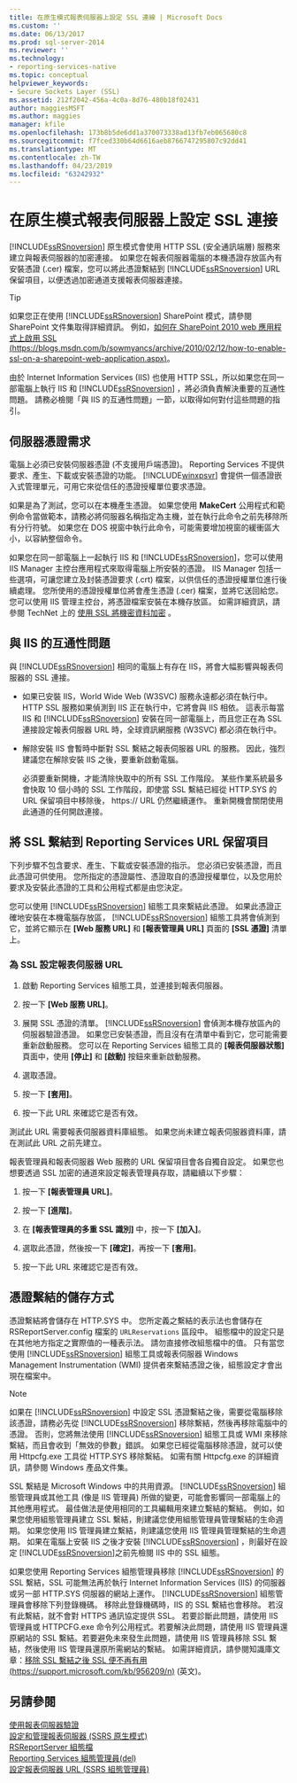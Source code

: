 ```yaml
---
title: 在原生模式報表伺服器上設定 SSL 連線 | Microsoft Docs
ms.custom: ''
ms.date: 06/13/2017
ms.prod: sql-server-2014
ms.reviewer: ''
ms.technology:
- reporting-services-native
ms.topic: conceptual
helpviewer_keywords:
- Secure Sockets Layer (SSL)
ms.assetid: 212f2042-456a-4c0a-8d76-480b18f02431
author: maggiesMSFT
ms.author: maggies
manager: kfile
ms.openlocfilehash: 173b8b5de6dd1a370073338ad13fb7eb065680c8
ms.sourcegitcommit: f7fced330b64d6616aeb8766747295807c92dd41
ms.translationtype: MT
ms.contentlocale: zh-TW
ms.lasthandoff: 04/23/2019
ms.locfileid: "63242932"
---
```

# <a name="configure-ssl-connections-on-a-native-mode-report-server"></a>在原生模式報表伺服器上設定 SSL 連接
  [!INCLUDE[ssRSnoversion](../../includes/ssrsnoversion-md.md)] 原生模式會使用 HTTP SSL (安全通訊端層) 服務來建立與報表伺服器的加密連接。 如果您在報表伺服器電腦的本機憑證存放區內有安裝憑證 (.cer) 檔案，您可以將此憑證繫結到 [!INCLUDE[ssRSnoversion](../../includes/ssrsnoversion-md.md)] URL 保留項目，以便透過加密通道支援報表伺服器連接。  
  
> [!TIP]  
>  如果您正在使用 [!INCLUDE[ssRSnoversion](../../includes/ssrsnoversion-md.md)] SharePoint 模式，請參閱 SharePoint 文件集取得詳細資訊。 例如，[如何在 SharePoint 2010 web 應用程式上啟用 SSL (https://blogs.msdn.com/b/sowmyancs/archive/2010/02/12/how-to-enable-ssl-on-a-sharepoint-web-application.aspx)](https://blogs.msdn.com/b/sowmyancs/archive/2010/02/12/how-to-enable-ssl-on-a-sharepoint-web-application.aspx)。  
  
 由於 Internet Information Services (IIS) 也使用 HTTP SSL，所以如果您在同一部電腦上執行 IIS 和 [!INCLUDE[ssRSnoversion](../../includes/ssrsnoversion-md.md)] ，將必須負責解決重要的互通性問題。 請務必檢閱「與 IIS 的互通性問題」一節，以取得如何對付這些問題的指引。  
  
## <a name="server-certificate-requirements"></a>伺服器憑證需求  
 電腦上必須已安裝伺服器憑證 (不支援用戶端憑證)。 Reporting Services 不提供要求、產生、下載或安裝憑證的功能。 [!INCLUDE[winxpsvr](../../includes/winxpsvr-md.md)] 會提供一個憑證嵌入式管理單元，可用它來從信任的憑證授權單位要求憑證。  
  
 如果是為了測試，您可以在本機產生憑證。 如果您使用 **MakeCert** 公用程式和範例命令當做範本，請務必將伺服器名稱指定為主機，並在執行此命令之前先移除所有分行符號。 如果您在 DOS 視窗中執行此命令，可能需要增加視窗的緩衝區大小，以容納整個命令。  
  
 如果您在同一部電腦上一起執行 IIS 和 [!INCLUDE[ssRSnoversion](../../includes/ssrsnoversion-md.md)]，您可以使用 IIS Manager 主控台應用程式來取得電腦上所安裝的憑證。 IIS Manager 包括一些選項，可讓您建立及封裝憑證要求 (.crt) 檔案，以供信任的憑證授權單位進行後續處理。 您所使用的憑證授權單位將會產生憑證 (.cer) 檔案，並將它送回給您。 您可以使用 IIS 管理主控台，將憑證檔案安裝在本機存放區。 如需詳細資訊，請參閱 TechNet 上的 [使用 SSL 將機密資料加密](https://go.microsoft.com/fwlink/?LinkId=71123) 。  
  
## <a name="interoperability-issues-with-iis"></a>與 IIS 的互通性問題  
 與 [!INCLUDE[ssRSnoversion](../../includes/ssrsnoversion-md.md)] 相同的電腦上有存在 IIS，將會大幅影響與報表伺服器的 SSL 連接。  
  
-   如果已安裝 IIS，World Wide Web (W3SVC) 服務永遠都必須在執行中。 HTTP SSL 服務如果偵測到 IIS 正在執行中，它將會與 IIS 相依。 這表示每當 IIS 和 [!INCLUDE[ssRSnoversion](../../includes/ssrsnoversion-md.md)] 安裝在同一部電腦上，而且您正在為 SSL 連接設定報表伺服器 URL 時，全球資訊網服務 (W3SVC) 都必須在執行中。  
  
-   解除安裝 IIS 會暫時中斷對 SSL 繫結之報表伺服器 URL 的服務。 因此，強烈建議您在解除安裝 IIS 之後，要重新啟動電腦。  
  
     必須要重新開機，才能清除快取中的所有 SSL 工作階段。 某些作業系統最多會快取 10 個小時的 SSL 工作階段，即使當 SSL 繫結已經從 HTTP.SYS 的 URL 保留項目中移除後， https:// URL 仍然繼續運作。 重新開機會關閉使用此通道的任何開啟連接。  
  
## <a name="bind-ssl-to-a-reporting-services-url-reservation"></a>將 SSL 繫結到 Reporting Services URL 保留項目  
 下列步驟不包含要求、產生、下載或安裝憑證的指示。 您必須已安裝憑證，而且此憑證可供使用。 您所指定的憑證屬性、憑證取自的憑證授權單位，以及您用於要求及安裝此憑證的工具和公用程式都是由您決定。  
  
 您可以使用 [!INCLUDE[ssRSnoversion](../../includes/ssrsnoversion-md.md)] 組態工具來繫結此憑證。 如果此憑證正確地安裝在本機電腦存放區， [!INCLUDE[ssRSnoversion](../../includes/ssrsnoversion-md.md)] 組態工具將會偵測到它，並將它顯示在 **[Web 服務 URL]** 和 **[報表管理員 URL]** 頁面的 **[SSL 憑證]** 清單上。  
  
### <a name="to-configure-a-report-server-url-for-ssl"></a>為 SSL 設定報表伺服器 URL  
  
1.  啟動 Reporting Services 組態工具，並連接到報表伺服器。  
  
2.  按一下 **[Web 服務 URL]**。  
  
3.  展開 SSL 憑證的清單。 [!INCLUDE[ssRSnoversion](../../includes/ssrsnoversion-md.md)] 會偵測本機存放區內的伺服器驗證憑證。 如果您已安裝憑證，而且沒有在清單中看到它，您可能需要重新啟動服務。 您可以在 Reporting Services 組態工具的 **[報表伺服器狀態]** 頁面中，使用 **[停止]** 和 **[啟動]** 按鈕來重新啟動服務。  
  
4.  選取憑證。  
  
5.  按一下 **[套用]**。  
  
6.  按一下此 URL 來確認它是否有效。  
  
 測試此 URL 需要報表伺服器資料庫組態。 如果您尚未建立報表伺服器資料庫，請在測試此 URL 之前先建立。  
  
 報表管理員和報表伺服器 Web 服務的 URL 保留項目會各自獨自設定。 如果您也想要透過 SSL 加密的通道來設定報表管理員存取，請繼續以下步驟：  
  
1.  按一下 **[報表管理員 URL]**。  
  
2.  按一下 **[進階]**。  
  
3.  在 **[報表管理員的多重 SSL 識別]** 中，按一下 **[加入]**。  
  
4.  選取此憑證，然後按一下 **[確定]**，再按一下 **[套用]**。  
  
5.  按一下此 URL 來確認它是否有效。  
  
## <a name="how-certificate-bindings-are-stored"></a>憑證繫結的儲存方式  
 憑證繫結將會儲存在 HTTP.SYS 中。 您所定義之繫結的表示法也會儲存在 RSReportServer.config 檔案的 `URLReservations` 區段中。 組態檔中的設定只是在其他地方指定之實際值的一種表示法。 請勿直接修改組態檔中的值。 只有當您使用 [!INCLUDE[ssRSnoversion](../../includes/ssrsnoversion-md.md)] 組態工具或報表伺服器 Windows Management Instrumentation (WMI) 提供者來繫結憑證之後，組態設定才會出現在檔案中。  
  
> [!NOTE]  
>  如果在 [!INCLUDE[ssRSnoversion](../../includes/ssrsnoversion-md.md)] 中設定 SSL 憑證繫結之後，需要從電腦移除該憑證，請務必先從 [!INCLUDE[ssRSnoversion](../../includes/ssrsnoversion-md.md)] 移除繫結，然後再移除電腦中的憑證。 否則，您將無法使用 [!INCLUDE[ssRSnoversion](../../includes/ssrsnoversion-md.md)] 組態工具或 WMI 來移除繫結，而且會收到「無效的參數」錯誤。 如果您已經從電腦移除憑證，就可以使用 Httpcfg.exe 工具從 HTTP.SYS 移除繫結。 如需有關 Httpcfg.exe 的詳細資訊，請參閱 Windows 產品文件集。  
  
 SSL 繫結是 Microsoft Windows 中的共用資源。 [!INCLUDE[ssRSnoversion](../../includes/ssrsnoversion-md.md)] 組態管理員或其他工具 (像是 IIS 管理員) 所做的變更，可能會影響同一部電腦上的其他應用程式。 最佳做法是使用相同的工具編輯用來建立繫結的繫結。  例如，如果您使用組態管理員建立 SSL 繫結，則建議您使用組態管理員管理繫結的生命週期。 如果您使用 IIS 管理員建立繫結，則建議您使用 IIS 管理員管理繫結的生命週期。 如果在電腦上安裝 IIS 之後才安裝 [!INCLUDE[ssRSnoversion](../../includes/ssrsnoversion-md.md)] ，則最好在設定 [!INCLUDE[ssRSnoversion](../../includes/ssrsnoversion-md.md)]之前先檢閱 IIS 中的 SSL 組態。  
  
 如果您使用 Reporting Services 組態管理員移除 [!INCLUDE[ssRSnoversion](../../includes/ssrsnoversion-md.md)] 的 SSL 繫結，SSL 可能無法再於執行 Internet Information Services (IIS) 的伺服器或另一部 HTTP.SYS 伺服器的網站上運作。 [!INCLUDE[ssRSnoversion](../../includes/ssrsnoversion-md.md)] 組態管理員會移除下列登錄機碼。 移除此登錄機碼時，IIS 的 SSL 繫結也會移除。 若沒有此繫結，就不會對 HTTPS 通訊協定提供 SSL。 若要診斷此問題，請使用 IIS 管理員或 HTTPCFG.exe 命令列公用程式。若要解決此問題，請使用 IIS 管理員還原網站的 SSL 繫結。若要避免未來發生此問題，請使用 IIS 管理員移除 SSL 繫結，然後使用 IIS 管理員還原所需網站的繫結。 如需詳細資訊，請參閱知識庫文章：[移除 SSL 繫結之後 SSL 便不再有用 (https://support.microsoft.com/kb/956209/n)](https://support.microsoft.com/kb/956209/n) \(英文\)。  
  
## <a name="see-also"></a>另請參閱  
 [使用報表伺服器驗證](authentication-with-the-report-server.md)   
 [設定和管理報表伺服器 &#40;SSRS 原生模式&#41;](../report-server/configure-and-administer-a-report-server-ssrs-native-mode.md)   
 [RSReportServer 組態檔](../report-server/rsreportserver-config-configuration-file.md)   
 [Reporting Services 組態管理員&#40;del&#41;](../../sql-server/install/reporting-services-configuration-manager-native-mode.md)   
 [設定報表伺服器 URL &#40;SSRS 組態管理員&#41;](../install-windows/configure-report-server-urls-ssrs-configuration-manager.md)  
  
  
